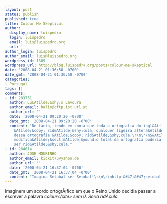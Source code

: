 ```yaml
---
layout: post
status: publish
published: true
title: Colour Me Skeptical
author:
  display_name: luispedro
  login: luispedro
  email: luis@luispedro.org
  url: ''
author_login: luispedro
author_email: luis@luispedro.org
wordpress_id: 1309
wordpress_url: http://blog.luispedro.org/posts/colour-me-skeptical
date: '2008-04-21 01:36:50 -0700'
date_gmt: '2008-04-21 01:36:50 -0700'
categories:
- Portugal
tags: []
comments:
- id: 283731
  author: Lu&Atilde;&shy;s Lavoura
  author_email: balio@cftp.ist.utl.pt
  author_url: ''
  date: '2008-04-21 09:20:20 -0700'
  date_gmt: '2008-04-21 09:20:20 -0700'
  content: "De facto, tendo em conta que toda a ortografia do ingl&Atilde;&ordf;s
    &Atilde;&copy; rid&Atilde;&shy;cula, qualquer ligeira altera&Atilde;&sect;&Atilde;&pound;o
    dessa ortografia &Atilde;&copy; rid&Atilde;&shy;cula.\r\n\r\nS&Atilde;&sup3; uma
    modifica&Atilde;&sect;&Atilde;&pound;o total da ortografia poderia n&Atilde;&pound;o
    ser rid&Atilde;&shy;cula."
- id: 284014
  author: JOSE MOURINHO
  author_email: kickit75@yahoo.de
  author_url: ''
  date: '2008-04-21 16:37:04 -0700'
  date_gmt: '2008-04-21 16:37:04 -0700'
  content: "Imagina Setubal ser Setobal!\r\n\r\nhttp:&#47;&#47;setubal.myminicity.com&#47;env"
---
```

<p>Imaginem um acordo ortogr&Atilde;&iexcl;fico em que o Reino Unido decidia passar a escrever a palavra <cite>colour<&#47;cite> sem U. Seria rid&Atilde;&shy;culo.</p>
